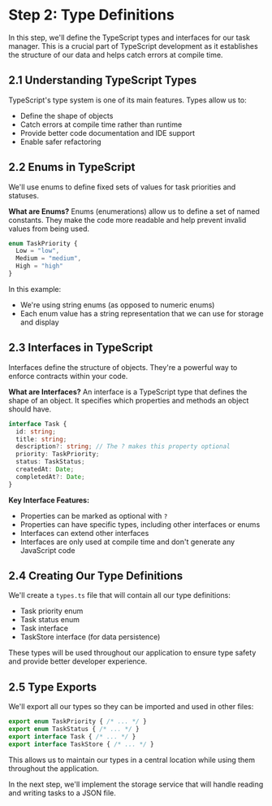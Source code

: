 # Step 2: Type Definitions

In this step, we'll define the TypeScript types and interfaces for our task manager. This is a crucial part of TypeScript development as it establishes the structure of our data and helps catch errors at compile time.

## 2.1 Understanding TypeScript Types

TypeScript's type system is one of its main features. Types allow us to:
- Define the shape of objects
- Catch errors at compile time rather than runtime
- Provide better code documentation and IDE support
- Enable safer refactoring

## 2.2 Enums in TypeScript

We'll use enums to define fixed sets of values for task priorities and statuses.

**What are Enums?**
Enums (enumerations) allow us to define a set of named constants. They make the code more readable and help prevent invalid values from being used.

```typescript
enum TaskPriority {
  Low = "low",
  Medium = "medium",
  High = "high"
}
```

In this example:
- We're using string enums (as opposed to numeric enums)
- Each enum value has a string representation that we can use for storage and display

## 2.3 Interfaces in TypeScript

Interfaces define the structure of objects. They're a powerful way to enforce contracts within your code.

**What are Interfaces?**
An interface is a TypeScript type that defines the shape of an object. It specifies which properties and methods an object should have.

```typescript
interface Task {
  id: string;
  title: string;
  description?: string; // The ? makes this property optional
  priority: TaskPriority;
  status: TaskStatus;
  createdAt: Date;
  completedAt?: Date;
}
```

**Key Interface Features:**
- Properties can be marked as optional with `?`
- Properties can have specific types, including other interfaces or enums
- Interfaces can extend other interfaces
- Interfaces are only used at compile time and don't generate any JavaScript code

## 2.4 Creating Our Type Definitions

We'll create a `types.ts` file that will contain all our type definitions:
- Task priority enum
- Task status enum
- Task interface
- TaskStore interface (for data persistence)

These types will be used throughout our application to ensure type safety and provide better developer experience.

## 2.5 Type Exports

We'll export all our types so they can be imported and used in other files:

```typescript
export enum TaskPriority { /* ... */ }
export enum TaskStatus { /* ... */ }
export interface Task { /* ... */ }
export interface TaskStore { /* ... */ }
```

This allows us to maintain our types in a central location while using them throughout the application.

In the next step, we'll implement the storage service that will handle reading and writing tasks to a JSON file.
